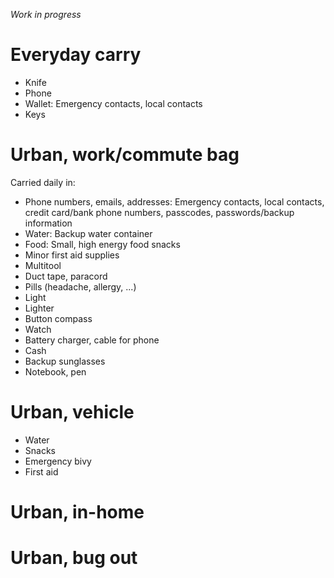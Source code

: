 *Work in progress*

# Everyday carry

* Knife
* Phone
* Wallet: Emergency contacts, local contacts
* Keys

# Urban, work/commute bag

Carried daily in:

* Phone numbers, emails, addresses: Emergency contacts, local contacts, credit card/bank phone numbers, passcodes, passwords/backup information
* Water: Backup water container
* Food: Small, high energy food snacks
* Minor first aid supplies
* Multitool
* Duct tape, paracord
* Pills (headache, allergy, ...)
* Light
* Lighter
* Button compass
* Watch
* Battery charger, cable for phone
* Cash
* Backup sunglasses
* Notebook, pen

# Urban, vehicle

* Water
* Snacks
* Emergency bivy
* First aid

# Urban, in-home

# Urban, bug out
